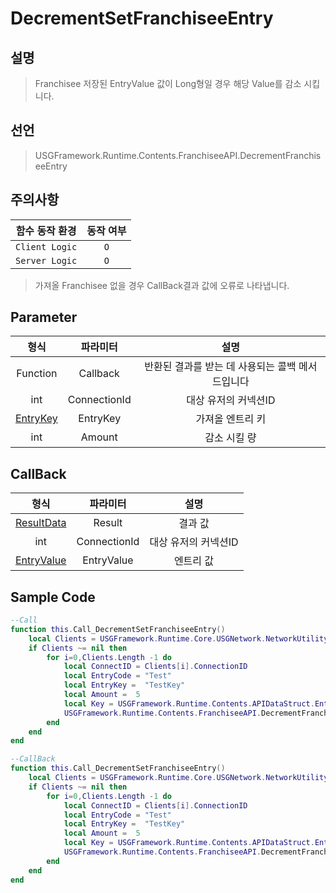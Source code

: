 # DecrementSetFranchiseeEntry

## 설명
> Franchisee 저장된 EntryValue 값이 Long형일 경우 해당 Value를 감소 시킵니다.

## 선언
> USGFramework.Runtime.Contents.FranchiseeAPI.DecrementFranchiseeEntry

## 주의사항
|    **함수 동작 환경**    | **동작 여부** |
|:------------------:|:---------:|
| ```Client Logic``` |  ```O```  |
| ```Server Logic``` |  ```O```  |
> 가져올 Franchisee 없을 경우 CallBack결과 값에 오류로 나타냅니다.

## Parameter
|         **형식**          |   **파라미터**   |           **설명**            |
|:-----------------------:|:------------:|:---------------------------:|
|        Function         |   Callback   | 반환된 결과를 받는 데 사용되는 콜백 메서드입니다 |
|           int           | ConnectionId |        대상 유저의 커넥션ID         |
| [EntryKey](EntryKey.md) |   EntryKey   |          가져올 엔트리 키          |
|           int           |    Amount    |           감소 시킬 량           |
## CallBack
|           **형식**            |   **파라미터**   |    **설명**    |
|:---------------------------:|:------------:|:------------:|
| [ResultData](ResultData.md) |    Result    |     결과 값     |
|             int             | ConnectionId | 대상 유저의 커넥션ID |
| [EntryValue](EntryValue.md) |  EntryValue  |    엔트리 값     |


## Sample Code
```lua
--Call
function this.Call_DecrementSetFranchiseeEntry()
    local Clients = USGFramework.Runtime.Core.USGNetwork.NetworkUtility.GetAllClientsInfo()
    if Clients ~= nil then
        for i=0,Clients.Length -1 do
            local ConnectID = Clients[i].ConnectionID
            local EntryCode = "Test"
            local EntryKey =  "TestKey"
            local Amount =  5
            local Key = USGFramework.Runtime.Contents.APIDataStruct.EntryKey.New(EntryCode,EntryKey)
            USGFramework.Runtime.Contents.FranchiseeAPI.DecrementFranchiseeEntry(this.CallBack_DecrementSetFranchiseeEntry,ConnectID,Key,Amount)
        end
    end
end
```

```lua
--CallBack
function this.Call_DecrementSetFranchiseeEntry()
    local Clients = USGFramework.Runtime.Core.USGNetwork.NetworkUtility.GetAllClientsInfo()
    if Clients ~= nil then
        for i=0,Clients.Length -1 do
            local ConnectID = Clients[i].ConnectionID
            local EntryCode = "Test"
            local EntryKey =  "TestKey"
            local Amount =  5
            local Key = USGFramework.Runtime.Contents.APIDataStruct.EntryKey.New(EntryCode,EntryKey)
            USGFramework.Runtime.Contents.FranchiseeAPI.DecrementFranchiseeEntry(this.CallBack_DecrementSetFranchiseeEntry,ConnectID,Key,Amount)
        end
    end
end
```
